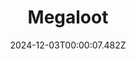 ---
title: "Megaloot"
id: 2440380
date: 2024-12-03T00:00:07.482Z
link: games/steam/recent/megaloot
image: http://media.steampowered.com/steamcommunity/public/images/apps/2440380/3f63b0e78691bbc2b1b335a8b47f84f8ac3f2f43.jpg
playtime_2weeks: 26
playtime_forever: 573
playtime_windows_forever: 0
playtime_mac_forever: 0
playtime_linux_forever: 573
playtime_deck_forever: 573
---